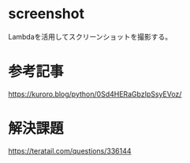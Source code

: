 # screenshot
Lambdaを活用してスクリーンショットを撮影する。

# 参考記事
https://kuroro.blog/python/0Sd4HERaGbzIpSsyEVoz/

# 解決課題
https://teratail.com/questions/336144
